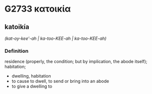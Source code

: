 # G2733 κατοικία

## katoikía

_(kat-oy-kee'-ah | ka-too-KEE-ah | ka-too-KEE-ah)_

### Definition

residence (properly, the condition; but by implication, the abode itself); habitation; 

- dwelling, habitation
- to cause to dwell, to send or bring into an abode
- to give a dwelling to
